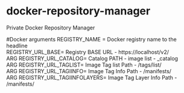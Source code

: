 # docker-repository-manager
Private Docker Repository Manager

#Docker arguments
REGISTRY_NAME = Docker registry name to the headline  
REGISTRY_URL_BASE= Registry BASE URL  - https://localhost/v2/  
ARG REGISTRY_URL_CATALOG= Catalog PATH - image list - _catalog  
ARG REGISTRY_URL_TAGLIST= Image Tag list Path - /tags/list/  
ARG REGISTRY_URL_TAGIINFO= Image Tag Info Path - /manifests/  
ARG REGISTRY_URL_TAGIINFOLAYERS= Image Tag Layer Info Path - /manifests/  

